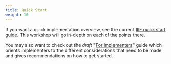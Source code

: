 ```yaml
---
title: Quick Start
weight: 10
---
```


If you want a quick implementation overview, see the current [IIIF quick start guide](http://iiif.io/technical-details/). This workshop will go in-depth on each of the points there.

You may also want to check out the _draft_ "[For Implementers]" guide which orients implementers to the different considerations that need to be made and gives recommendations on how to get started.

<!-- #todo:30 remove _draft_ once published to the website -->

[For Implementers]: https://docs.google.com/document/d/1OXxPFrwTDPlx3EfrjEx0Vl5VMy20znfejnvCpmJfmcw/edit
